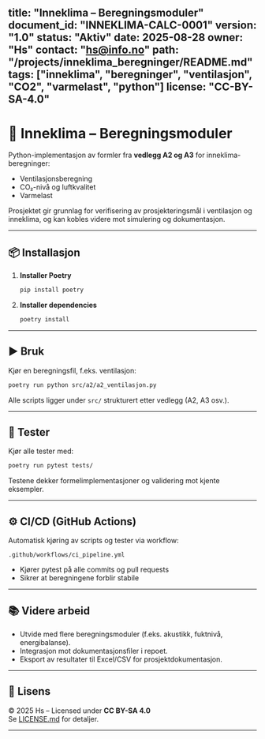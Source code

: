 title: "Inneklima – Beregningsmoduler"
document_id: "INNEKLIMA-CALC-0001"
version: "1.0"
status: "Aktiv"
date: 2025-08-28
owner: "Hs"
contact: "hs@info.no"
path: "/projects/inneklima_beregninger/README.md"
tags: ["inneklima", "beregninger", "ventilasjon", "CO2", "varmelast", "python"]
license: "CC-BY-SA-4.0"
---

# 🌿 Inneklima – Beregningsmoduler

Python-implementasjon av formler fra **vedlegg A2 og A3** for inneklima-beregninger:  
- Ventilasjonsberegning  
- CO₂-nivå og luftkvalitet  
- Varmelast  

Prosjektet gir grunnlag for verifisering av prosjekteringsmål i ventilasjon og inneklima, og kan kobles videre mot simulering og dokumentasjon.

---

## 📦 Installasjon

1. **Installer Poetry**  
   ```bash
   pip install poetry
   ```

2. **Installer dependencies**  
   ```bash
   poetry install
   ```

---

## ▶️ Bruk

Kjør en beregningsfil, f.eks. ventilasjon:  
```bash
poetry run python src/a2/a2_ventilasjon.py
```

Alle scripts ligger under `src/` strukturert etter vedlegg (A2, A3 osv.).

---

## 🧪 Tester

Kjør alle tester med:  
```bash
poetry run pytest tests/
```

Testene dekker formelimplementasjoner og validering mot kjente eksempler.

---

## ⚙️ CI/CD (GitHub Actions)

Automatisk kjøring av scripts og tester via workflow:  
```
.github/workflows/ci_pipeline.yml
```

- Kjører pytest på alle commits og pull requests  
- Sikrer at beregningene forblir stabile  

---

## 📚 Videre arbeid

- Utvide med flere beregningsmoduler (f.eks. akustikk, fuktnivå, energibalanse).  
- Integrasjon mot dokumentasjonsfiler i repoet.  
- Eksport av resultater til Excel/CSV for prosjektdokumentasjon.  

---

## 📄 Lisens

© 2025 Hs – Licensed under **CC BY-SA 4.0**  
Se [LICENSE.md](../../LICENSE.md) for detaljer.

---

